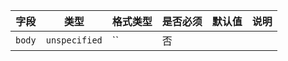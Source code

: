 | 字段 | 类型 | 格式类型 | 是否必须 | 默认值 | 说明 |
|---|---|---|---|---|---|
| `body` | `unspecified` | `` | 否 |  |

